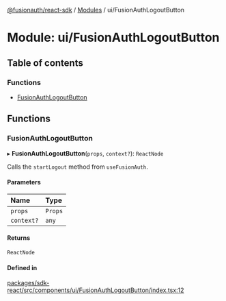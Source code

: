 [@fusionauth/react-sdk](../README.md) / [Modules](../modules.md) / ui/FusionAuthLogoutButton

# Module: ui/FusionAuthLogoutButton

## Table of contents

### Functions

- [FusionAuthLogoutButton](ui_FusionAuthLogoutButton.md#fusionauthlogoutbutton)

## Functions

### FusionAuthLogoutButton

▸ **FusionAuthLogoutButton**(`props`, `context?`): `ReactNode`

Calls the `startLogout` method from `useFusionAuth`.

#### Parameters

| Name       | Type    |
| :--------- | :------ |
| `props`    | `Props` |
| `context?` | `any`   |

#### Returns

`ReactNode`

#### Defined in

[packages/sdk-react/src/components/ui/FusionAuthLogoutButton/index.tsx:12](https://github.com/FusionAuth/fusionauth-javascript-sdk/blob/546896fe40aeab4bf379a067a721414ce99ca372/packages/sdk-react/src/components/ui/FusionAuthLogoutButton/index.tsx#L12)
